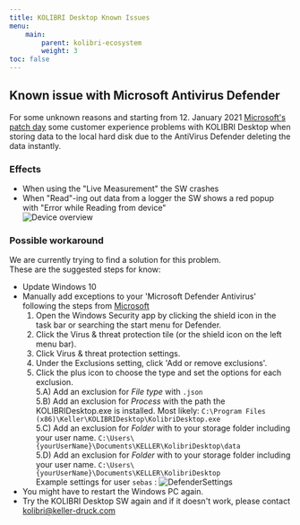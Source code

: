 ```yaml
---
title: KOLIBRI Desktop Known Issues
menu:
    main:
        parent: kolibri-ecosystem
        weight: 3
toc: false
---
```

## Known issue with Microsoft Antivirus Defender  
For some unknown reasons and starting from 12. January 2021 [Microsoft's patch day](https://www.thezdi.com/blog/2021/1/12/the-january-2021-security-update-review) some customer experience problems with KOLIBRI Desktop when storing data to the local hard disk due to the AntiVirus Defender deleting the data instantly.

### Effects  
 - When using the "Live Measurement" the SW crashes  
 - When "Read"-ing out data from a logger the SW shows a red popup with "Error while Reading from device"  
![Device overview](../../img/ReadDataError.png "Device overview")  

### Possible workaround  
We are currently trying to find a solution for this problem.  
These are the suggested steps for know:
 - Update Windows 10  
 - Manually add exceptions to your 'Microsoft Defender Antivirus' following the steps from [Microsoft](https://docs.microsoft.com/en-us/windows/security/threat-protection/microsoft-defender-antivirus/microsoft-defender-security-center-antivirus#add-exclusions-for-microsoft-defender-antivirus-in-the-windows-security-app)
    1. Open the Windows Security app by clicking the shield icon in the task bar or searching the start menu for Defender.  
    2. Click the Virus & threat protection tile (or the shield icon on the left menu bar).  
    3. Click Virus & threat protection settings.  
    4. Under the Exclusions setting, click 'Add or remove exclusions'.  
    5. Click the plus icon to choose the type and set the options for each exclusion.  
       5.A) Add an exclusion for *File type* with `.json`  
       5.B) Add an exclusion for *Process* with the path the KOLIBRIDesktop.exe is installed. Most likely: `C:\Program Files (x86)\Keller\KOLIBRIDesktop\KolibriDesktop.exe`  
       5.C) Add an exclusion for *Folder* with to your storage folder including your user name. `C:\Users\{yourUserName}\Documents\KELLER\KolibriDesktop\data`  
       5.D) Add an exclusion for *Folder* with to your storage folder including your user name. `C:\Users\{yourUserName}\Documents\KELLER\KolibriDesktop`  
    Example settings for user `sebas` : 
      ![DefenderSettings](../../img/Win10DefenderSettings.png "Defender Settings")  
 - You might have to restart the Windows PC again.
 - Try the KOLIBRI Desktop SW again and if it doesn't work, please contact kolibri@keller-druck.com

